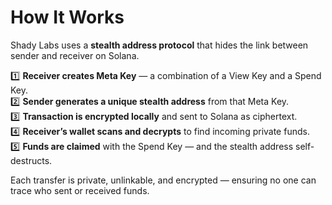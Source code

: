 # How It Works

Shady Labs uses a **stealth address protocol** that hides the link between sender and receiver on Solana.

1️⃣ **Receiver creates Meta Key** — a combination of a View Key and a Spend Key.  
2️⃣ **Sender generates a unique stealth address** from that Meta Key.  
3️⃣ **Transaction is encrypted locally** and sent to Solana as ciphertext.  
4️⃣ **Receiver’s wallet scans and decrypts** to find incoming private funds.  
5️⃣ **Funds are claimed** with the Spend Key — and the stealth address self-destructs.

Each transfer is private, unlinkable, and encrypted — ensuring no one can trace who sent or received funds.
